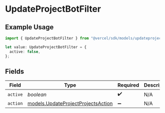 # UpdateProjectBotFilter

## Example Usage

```typescript
import { UpdateProjectBotFilter } from "@vercel/sdk/models/updateprojectop.js";

let value: UpdateProjectBotFilter = {
  active: false,
};
```

## Fields

| Field                                                                          | Type                                                                           | Required                                                                       | Description                                                                    |
| ------------------------------------------------------------------------------ | ------------------------------------------------------------------------------ | ------------------------------------------------------------------------------ | ------------------------------------------------------------------------------ |
| `active`                                                                       | *boolean*                                                                      | :heavy_check_mark:                                                             | N/A                                                                            |
| `action`                                                                       | [models.UpdateProjectProjectsAction](../models/updateprojectprojectsaction.md) | :heavy_minus_sign:                                                             | N/A                                                                            |